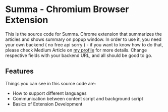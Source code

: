 # Summa - Chromium Browser Extension
This is the source code for Summa. Chrome extension that summarizes the articles and shows summary on popup window. In order to use it, you need your own backend ( no free api sorry ) - if you want to know how to do that, please check Medium Article on [my profile](https://medium.com/@gserhan) for more details. Change respective fields with your backend URL, and all should be good to go. 

## Features
Things you can see in this source code are:
- How to support different languages
- Communication between content script and background script
- Basics of Extension Development

